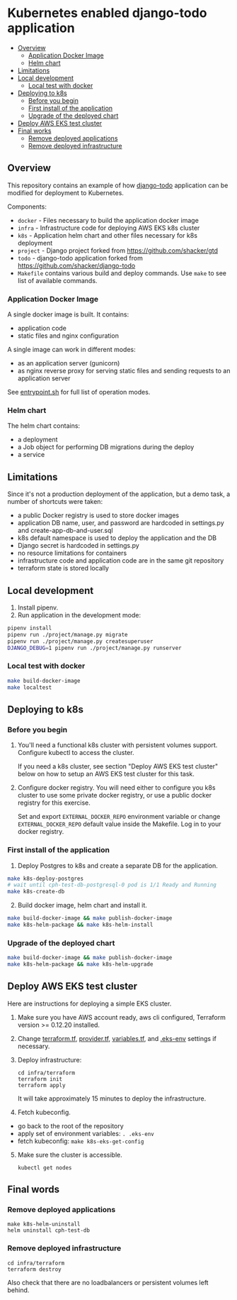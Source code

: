 # Kubernetes enabled django-todo application

- [Overview](#overview)
	- [Application Docker Image](#application-docker-image)
	- [Helm chart](#helm-chart)
- [Limitations](#limitations)
- [Local development](#local-development)
	- [Local test with docker](#local-test-with-docker)
- [Deploying to k8s](#deploying-to-k8s)
	- [Before you begin](#before-you-begin)
	- [First install of the application](#first-install-of-the-application)
	- [Upgrade of the deployed chart](#upgrade-of-the-deployed-chart)
- [Deploy AWS EKS test cluster](#deploy-aws-eks-test-cluster)
- [Final works](#final-works)
	- [Remove deployed applications](#remove-deployed-applications)
	- [Remove deployed infrastructure](#remove-deployed-infrastructure)

## Overview

This repository contains an example of how [django-todo](https://github.com/shacker/django-todo)
application can be modified for deployment to Kubernetes.

Components:
  - `docker` - Files necessary to build the application docker image
  - `infra` - Infrastructure code for deploying AWS EKS k8s cluster
  - `k8s` - Application helm chart and other files necessary for k8s deployment
  - `project` - Django project forked from https://github.com/shacker/gtd
  - `todo` - django-todo application forked from https://github.com/shacker/django-todo
  - `Makefile` contains various build and deploy commands.  Use `make` to see list of available commands.

### Application Docker Image

A single docker image is built.  It contains:
  - application code
  - static files and nginx configuration

A single image can work in different modes:
  - as an application server (gunicorn)
  - as nginx reverse proxy for serving static files and sending requests to an application server

See [entrypoint.sh](docker/entrypoint.sh) for full list of operation modes.

### Helm chart

The helm chart contains:
  - a deployment
  - a Job object for performing DB migrations during the deploy
  - a service

## Limitations

Since it's not a production deployment of the application, but a demo
task, a number of shortcuts were taken:
  - a public Docker registry is used to store docker images
  - application DB name, user, and password are hardcoded in settings.py and create-app-db-and-user.sql
  - k8s default namespace is used to deploy the application and the DB
  - Django secret is hardcoded in settings.py
  - no resource limitations for containers
  - infrastructure code and application code are in the same git repository
  - terraform state is stored locally

## Local development

1. Install pipenv.
2. Run application in the development mode:

```bash
pipenv install
pipenv run ./project/manage.py migrate
pipenv run ./project/manage.py createsuperuser
DJANGO_DEBUG=1 pipenv run ./project/manage.py runserver
```

### Local test with docker

```bash
make build-docker-image
make localtest
```

## Deploying to k8s

### Before you begin

1. You'll need a functional k8s cluster with persistent volumes support.
   Configure kubectl to access the cluster.

   If you need a k8s cluster, see section "Deploy AWS EKS test cluster"
   below on how to setup an AWS EKS test cluster for this task.

2. Configure docker registry.  You will need either to configure you k8s
   cluster to use some private docker registry, or use a public docker
   registry for this exercise.

   Set and export `EXTERNAL_DOCKER_REPO` environment variable or change
   `EXTERNAL_DOCKER_REPO` default value inside the Makefile.  Log in to your
   docker registry.

### First install of the application

1. Deploy Postgres to k8s and create a separate DB for the application.

```bash
make k8s-deploy-postgres
# wait until cph-test-db-postgresql-0 pod is 1/1 Ready and Running
make k8s-create-db
```

2. Build docker image, helm chart and install it.

```bash
make build-docker-image && make publish-docker-image
make k8s-helm-package && make k8s-helm-install
```

### Upgrade of the deployed chart

```bash
make build-docker-image && make publish-docker-image
make k8s-helm-package && make k8s-helm-upgrade
```

## Deploy AWS EKS test cluster

Here are instructions for deploying a simple EKS cluster.

1. Make sure you have AWS account ready, aws cli configured, Terraform version >= 0.12.20
   installed.

2. Change [terraform.tf](./infra/terraform/terraform.tf),
   [provider.tf](./infra/terraform/provider.tf),
   [variables.tf](./infra/terraform/variables.tf), and [.eks-env](./.eks-env)
   settings if necessary.

3. Deploy infrastructure:

   ```
   cd infra/terraform
   terraform init
   terraform apply
   ```

   It will take approximately 15 minutes to deploy the infrastructure.

4. Fetch kubeconfig.

- go back to the root of the repository
- apply set of environment variables: `. .eks-env`
- fetch kubeconfig: `make k8s-eks-get-config`

5. Make sure the cluster is accessible.

   ```
   kubectl get nodes
   ```

## Final words

### Remove deployed applications

```
make k8s-helm-uninstall
helm uninstall cph-test-db
```

### Remove deployed infrastructure

```
cd infra/terraform
terraform destroy
```

Also check that there are no loadbalancers or persistent volumes left
behind.
